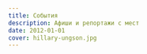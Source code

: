 ```yaml
---
title: События
description: Афиши и репортажи с мест
date: 2012-01-01
cover: hillary-ungson.jpg
---
```

